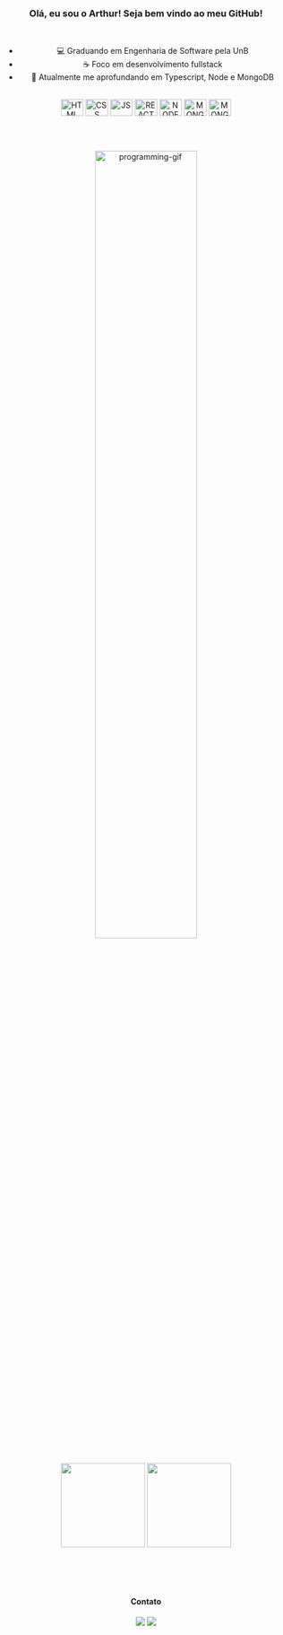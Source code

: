 

<section class="presentation" align="center" width="50%">
  
  <h3>Olá, eu sou o Arthur! Seja bem vindo ao meu GitHub!</h3>

  <div class="infos">
   <br>
      <ul>
        <li>💻 Graduando em Engenharia de Software pela UnB</li>
        <li>☕ Foco em desenvolvimento fullstack</li>
        <li>📖 Atualmente me aprofundando em Typescript, Node e MongoDB</li>
      </ul>
    </div>
    <br>

  <div class="tech-icons">
     <img align="center" alt="HTML" height="30" width="40" src="https://icongr.am/devicon/html5-original.svg?size=128&color=currentColor">
     <img align="center" alt="CSS" height="30" width="40" src="https://icongr.am/devicon/css3-original.svg?size=128&color=currentColor">
     <img align="center" alt="JS" height="30" width="40" src="https://icongr.am/devicon/javascript-original.svg?size=128&color=currentColor">
     <img align="center" alt="REACT" height="30" width="40" src="https://icongr.am/devicon/react-original.svg?size=128&color=currentColor">
     <img align="center" alt="NODE" height="30" width="40" src="https://icongr.am/devicon/nodejs-original.svg?size=128&color=currentColor">
     <img align="center" alt="MONGO" height="30" width="40" src="https://icongr.am/devicon/mongodb-original.svg?size=128&color=currentColor">
     <img align="center" alt="MONGO" height="30" width="40" src="https://icongr.am/simple/tailwindcss.svg?size=128&color=0fcfff&colored=false">
  </div>

  <br><br>

  <section id="right" width="50%" align="center">
    <div">
    <img alt="programming-gif" src="https://i.pinimg.com/originals/15/e7/e3/15e7e300166c962d3b8a22f60b5cac9e.gif" width="60%">
  </div>

 <br>
</section>

  
  <div id="git-stats" align="center">
  <img height="150em" src="https://github-readme-stats.vercel.app/api?username=artmds&show_icons=true&theme=midnight-purple&include_all_commits=true&count_private=true"/>
  <img height="150em" src="https://github-readme-stats.vercel.app/api/top-langs/?username=artmds&layout=compact&langs_count=7&theme=midnight-purple"/>
  </div>

  <br>
</section>



 <br><br>

<div id="social-media" align="center"> 
  <h4>Contato</h4>
  <a href="mailto:arthur.mdsousa@gmail.com@gmail.com"><img src="https://img.shields.io/badge/-Gmail-%23333?style=for-the-badge&logo=gmail&logoColor=white" target="_blank"></a>
  <a href="https://www.linkedin.com/in/arthur-sousa-514478206/" target="_blank"><img src="https://img.shields.io/badge/-LinkedIn-%230077B5?style=for-the-badge&logo=linkedin&logoColor=white" target="_blank"></a> 
</div>

